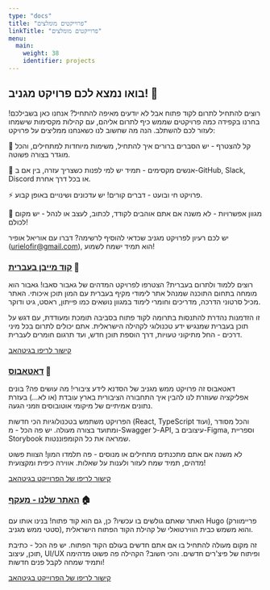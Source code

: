 ```yaml
---
type: "docs"
title: "פרוייקטים מומלצים"  
linkTitle: "פרוייקטים מומלצים"
menu:
  main:
    weight: 38
    identifier: projects
---
```

## בואו נמצא לכם פרויקט מגניב! 🚀
רוצים להתחיל לתרום לקוד פתוח אבל לא יודעים מאיפה להתחיל? אנחנו כאן בשבילכם! בחרנו בקפידה כמה פרויקטים שממש כיף לתרום אליהם, עם קהילות מקסימות שישמחו לעזור לכם להשתלב. הנה מה שחשוב לנו כשאנחנו ממליצים על פרויקט:

🎯 קל להצטרף - יש הסברים ברורים איך להתחיל, משימות מיוחדות למתחילים, והכל מוגדר בצורה פשוטה.

🤝 אנשים מקסימים - תמיד יש למי לפנות כשצריך עזרה, בין אם ב-GitHub, Slack, Discord או בכל דרך אחרת.

⚡ פרויקט חי ובועט - דברים קורים! יש עדכונים ושינויים באופן קבוע.

🎨 מגוון אפשרויות - לא משנה אם אתם אוהבים לקודד, לכתוב, לעצב או לנהל - יש מקום לכולם!

יש לכם רעיון לפרויקט מגניב שכדאי להוסיף לרשימה? דברו עם אוריאל אופיר (urielofir@gmail.com), הוא תמיד ישמח לשמוע!

### <a href="https://he.code-maven.com" target="_blank">קוד מייבן בעברית</a> 🌟
רוצים ללמוד ולתרום בעברית? הצטרפו לפרויקט המדהים של גאבור סאבו! גאבור הוא מומחה בתחום התוכנה שמנהל אתר לימודי מקיף בעברית עם המון תוכן איכותי. האתר מכיל סרטוני הדרכה, מדריכים וחומרי לימוד במגוון נושאים כמו פייתון, ראסט, גיט ודוקר.

זו הזדמנות נהדרת להתנסות בתרומה לקוד פתוח בסביבה תומכת ומעודדת, עם דגש על תוכן בעברית שמנגיש ידע טכנולוגי לקהילה הישראלית. אתם יכולים לתרום בכל מיני דרכים - החל מתיקוני טעויות, דרך הוספת תוכן חדש, ועד תרגום חומרים לעברית.

<a href="https://github.com/szabgab/code-maven.com" target="_blank">קישור לריפו בגיטהאב</a>

### <a href=https://github.com/hasadna/open-bus-map-search target="_blank" >דאטאבוס</a> 🚌
דאטאבוס זה פרויקט ממש מגניב של הסדנא לידע ציבורי! מה עושים פה? בונים אפליקציה שעוזרת לנו להבין איך התחבורה הציבורית בארץ עובדת (או לא...) בעזרת נתונים אמיתיים של מיקומי אוטובוסים וזמני הגעה.

הפרויקט משתמש בטכנולוגיות הכי חדשות (React, TypeScript ועוד), והכל מסודר ומתועד בצורה מעולה. יש פה הכל - מ-Swagger ל-API, עיצובים ב-Figma, וספריית Storybook שמראה את כל הקומפוננטות.

לא משנה אם אתם מתכנתים מתחילים או מנוסים - פה תלמדו המון! הצוות פשוט מדהים, תמיד שמח לעזור ולענות על שאלות. אווירה כיפית ומקצועית!

<a href=https://github.com/hasadna/open-bus-map-search target="_blank" >קישור לריפו של הפרוייקט בגיטהאב
</a>

### <a href=https://github.com/Maakaf/maakaf_home target="_blank" >האתר שלנו - מעקף</a> 🏠
האתר שאתם גולשים בו עכשיו? כן, גם הוא קוד פתוח! בנינו אותו עם Hugo (פריימוורק סטטי ממש מגניב), והוא משמש כבית הווירטואלי של קהילת הקוד הפתוח הישראלית.

זה מקום מעולה להתחיל בו אם אתם חדשים בעולם הקוד הפתוח. יש פה הכל - כתיבת תוכן, עיצוב, UI/UX ופיתוח של פיצ'רים חדשים. והכי חשוב? הקהילה פה פשוט מדהימה ותמיד שמחה לקבל פנים חדשות!

<a href=https://github.com/Maakaf/maakaf_home target="_blank" >קישור לריפו של הפרוייקט בגיטהאב
</a>



